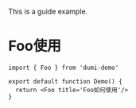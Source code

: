 
This is a guide example.

# Foo使用

```tsx
import { Foo } from 'dumi-demo'

export default function Demo() {
  return <Foo title='Foo如何使用'/>
}
```